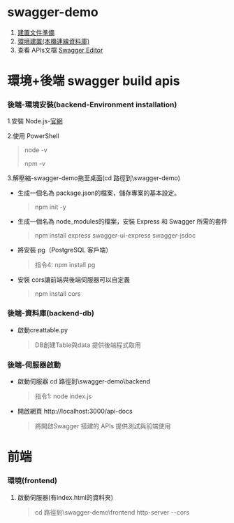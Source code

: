 # swagger-demo
1. [建置文件準備](https://docs.google.com/document/d/1_kSVEw1GDWATSK60A1N0HSHbuMcFfXT5VePlorIuKQg/edit?tab=t.5jst5rcf4n5z)
2. [環境建置(本機連線資料庫)](https://docs.google.com/document/d/1_kSVEw1GDWATSK60A1N0HSHbuMcFfXT5VePlorIuKQg/edit?tab=t.buy4itt0tk0#heading=h.da7lmvekh7xh)
3. 查看 APIs文檔 [Swagger Editor](https://editor.swagger.io/) 

# 環境+後端 swagger build apis
### 後端-環境安裝(backend-Environment installation)
1.安裝 Node.js-[官網](https://nodejs.org/en)

2.使用 PowerShell
> node -v
> 
> npm -v

3.解壓縮-swagger-demo拖至桌面(cd 路徑到\swagger-demo)
- 生成一個名為 package.json的檔案，儲存專案的基本設定。
  > npm init -y

- 生成一個名為 node_modules的檔案，安裝 Express 和 Swagger 所需的套件  
  > npm install express swagger-ui-express swagger-jsdoc

- 將安裝 pg（PostgreSQL 客戶端）
  > 指令4: npm install pg

- 安裝 cors讓前端與後端伺服器可以自定義
  > npm install cors

### 後端-資料庫(backend-db) 
- 啟動creattable.py
  > DB創建Table與data 提供後端程式取用

### 後端-伺服器啟動
- 啟動伺服器 cd 路徑到\swagger-demo\backend
  > 指令1: node index.js
- 開啟網頁 http://localhost:3000/api-docs
  > 將開啟Swagger 搭建的 APIs 提供測試與前端使用

# 前端
### 環境(frontend)
1. 啟動伺服器(有index.html的資料夾)
   > cd 路徑到\swagger-demo\frontend
   > http-server --cors
